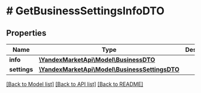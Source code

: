 # # GetBusinessSettingsInfoDTO

## Properties

Name | Type | Description | Notes
------------ | ------------- | ------------- | -------------
**info** | [**\YandexMarketApi\Model\BusinessDTO**](BusinessDTO.md) |  | [optional]
**settings** | [**\YandexMarketApi\Model\BusinessSettingsDTO**](BusinessSettingsDTO.md) |  | [optional]

[[Back to Model list]](../../README.md#models) [[Back to API list]](../../README.md#endpoints) [[Back to README]](../../README.md)
